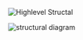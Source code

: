 
![Highlevel Structal](https://user-images.githubusercontent.com/94305490/142728268-d91d2e74-fb4a-4093-9c11-aa5147153431.png)

![structural diagram](https://user-images.githubusercontent.com/94305490/142732591-f49e2ee1-da21-40a5-9f4f-8c1df5b18d2d.png)
